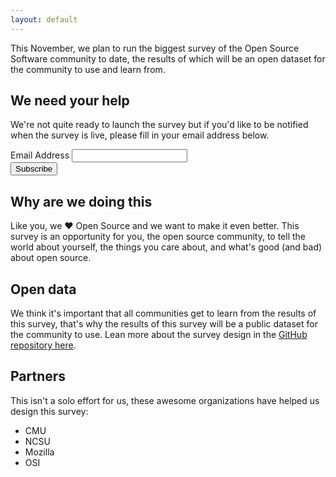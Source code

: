 ```yaml
---
layout: default
---
```


<p class="lead">
	This November, we plan to run the biggest survey of the Open Source Software community to date, the results of which will be an open dataset for the community to use and learn from.
</p>

## We need your help

We're not quite ready to launch the survey but if you'd like to be notified when the survey is live, please fill in your email address below.

<!-- Begin MailChimp Signup Form -->
<div id="mc_embed_signup">
<form action="//github.us11.list-manage.com/subscribe/post?u=9d7ced8c4bbd6c2f238673f0f&amp;id=a3436bc991" method="post" id="mc-embedded-subscribe-form" name="mc-embedded-subscribe-form" class="validate" target="_blank" novalidate>
<div id="mc_embed_signup_scroll">
<div class="mc-field-group">
	<label for="mce-EMAIL" class="text-delta">Email Address</label>
	<input type="email" value="" name="EMAIL" class="required email form-input px-3 col-12 float-none d-block mb-3" id="mce-EMAIL">
</div>
	<div id="mce-responses" class="clear">
		<div class="response" id="mce-error-response" style="display:none"></div>
		<div class="response" id="mce-success-response" style="display:none"></div>
	</div>    <!-- real people should not fill this in and expect good things - do not remove this or risk form bot signups-->
    <div style="position: absolute; left: -5000px;" aria-hidden="true"><input type="text" name="b_9d7ced8c4bbd6c2f238673f0f_a3436bc991" tabindex="-1" value=""></div>
    <div class="clear"><input type="submit" value="Subscribe" name="subscribe" id="mc-embedded-subscribe" class="btn btn-outline mb-5"></div>
    </div>
</form>
</div>
<script type='text/javascript' src='//s3.amazonaws.com/downloads.mailchimp.com/js/mc-validate.js'></script><script type='text/javascript'>(function($) {window.fnames = new Array(); window.ftypes = new Array();fnames[0]='EMAIL';ftypes[0]='email';fnames[1]='FNAME';ftypes[1]='text';fnames[2]='LNAME';ftypes[2]='text';}(jQuery));var $mcj = jQuery.noConflict(true);</script>
<!--End mc_embed_signup-->

## Why are we doing this

Like you, we ❤️ Open Source and we want to make it even better. This survey is an opportunity for you, the open source community, to tell the world about yourself, the things you care about, and what's good (and bad) about open source.

## Open data

We think it's important that all communities get to learn from the results of this survey, that's why the results of this survey will be a public dataset for the community to use. Lean more about the survey design in the [GitHub repository here](https://github.com/github/the-open-source-survey).

## Partners

This isn't a solo effort for us, these awesome organizations have helped us design this survey:

- CMU
- NCSU
- Mozilla
- OSI
